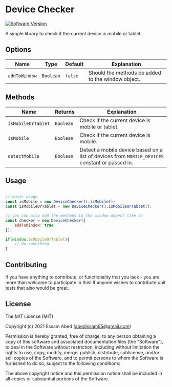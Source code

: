 # Device Checker

[![Software Version](https://img.shields.io/badge/device--checker-v1.0.0-green)](https://github.com/SaboSuke/device-checker)

A simple library to check if the current device is mobile or tablet.

## Options

Name | Type | Default | Explanation
---- | ---- | ------- | -----------
  `addToWindow` | `Boolean` | `false` | Should the methods be added to the window object.

## Methods

Name | Returns | Explanation
---- | ------- | -----------
  `isMobileOrTablet` | `Boolean` | Check if the current device is mobile or tablet.
  `isMobile` | `Boolean` | Check if the current device is mobile.
  `detectMobile` | `Boolean` | Detect a mobile device based on a list of devices from `MOBILE_DEVICES` constant or passed in.

## Usage

```javascript

// basic usage
const isMobile = new DeviceChecker().isMobile();
const isMobileOrTablet = new DeviceChecker().isMobileOrTablet();

// you can also add the methods to the window object like so
const checker = new DeviceChecker({
    addToWindow: true
});

if(window.isMobileOrTablet){
    // do something
}


```

## Contributing

If you have anything to contribute, or functionality that you lack - you are more than welcome to participate in this!
If anyone wishes to contribute unit tests that also would be great.

## License

The MIT License (MIT)

Copyright (c) 2021 Essam Abed (abedissam95@gmail.com)

Permission is hereby granted, free of charge, to any person obtaining a copy
of this software and associated documentation files (the "Software"), to deal
in the Software without restriction, including without limitation the rights
to use, copy, modify, merge, publish, distribute, sublicense, and/or sell
copies of the Software, and to permit persons to whom the Software is
furnished to do so, subject to the following conditions:

The above copyright notice and this permission notice shall be included in all
copies or substantial portions of the Software.